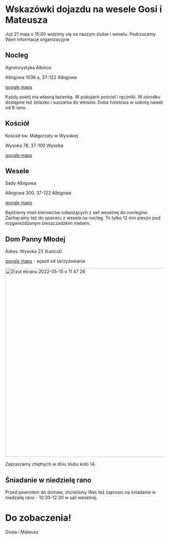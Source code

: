 # Wskazówki dojazdu na wesele Gosi i Mateusza

Już 21 maja o 15:00 widzimy się na naszym ślubie i weselu. Podrzucamy Wam informacje organizacyjne

## Nocleg
Agroturystyka Albinos

Albigowa 1036 a, 37-122 Albigowa

[google maps](https://goo.gl/maps/hQF5iuKsj4HXxenWA)

Każdy pokój ma własną łazienkę. W pokojach pościel i ręczniki. W ośrodku dostępne też żelazko i suszarka do włosów. Doba hotelowa w sobotę nawet od 8 rano. 

## Kościół
Kościół św. Małgorzaty w Wysokiej

Wysoka 78, 37-100 Wysoka

[google maps](https://goo.gl/maps/LKY9Nz6XbDqPuBHG8)

## Wesele
Sady Albigowa 

Albigowa 300, 37-122 Albigowa

[google maps](https://goo.gl/maps/nTEJNnaNCdpnJXZt7)

Będziemy mieli kierowców odwożących z sali weselnej do noclegów. Zachęcamy też do spaceru z wesela na nocleg. To tylko 12 min pieszo pod rozgwieżdżonym bieszczadzkim niebem. 

## Dom Panny Młodej
Adres: Wysoka 23 (Łańcut) 

[google maps](https://goo.gl/maps/H9n5HfieJ1qaUwXM7) - wjazd od skrzyżowania 

<img width="598" alt="Zrzut ekranu 2022-05-15 o 11 47 26" src="https://user-images.githubusercontent.com/18122459/168466781-67780c89-69cb-4107-a320-e7ff47605292.png"> 

Zapraszamy chętnych w dniu ślubu koło 14.

## Śniadanie w niedzielę rano
Przed powrotem do domów, chcieliśmy Was też zaprosić na śniadanie w niedzielę rano - 10:30-12:30 w sali weselnej. 

# Do zobaczenia!
Gosia i Mateusz
